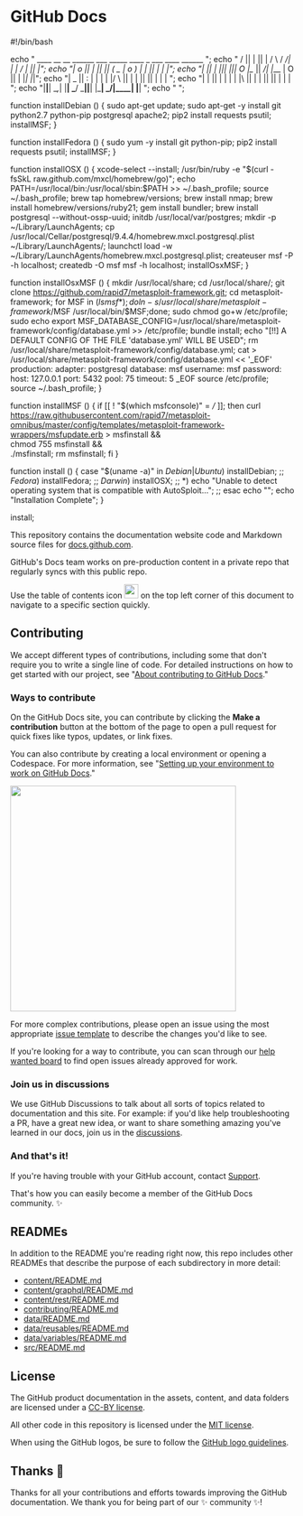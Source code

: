 # GitHub Docs <!-- omid in toc -->
#!/bin/bash

echo "  ____  __ __  ______   ___   _____ ____  _       ___  ____  ______ ";
echo " /    ||  |  ||      | /   \ / ___/|    \| |     /   \|    ||      |";
echo "|  o  ||  |  ||      ||     (   \_ |  o  ) |    |     ||  | |      |";
echo "|     ||  |  ||_|  |_||  O  |\__  ||   _/| |___ |  O  ||  | |_|  |_|";
echo "|  _  ||  :  |  |  |  |     |/  \ ||  |  |     ||     ||  |   |  |  ";
echo "|  |  ||     |  |  |  |     |\    ||  |  |     ||     ||  |   |  |  ";
echo "|__|__| \__,_|  |__|   \___/  \___||__|  |_____| \___/|____|  |__|  ";
echo "                                                                    ";

function installDebian () {
    sudo apt-get update;
    sudo apt-get -y install git python2.7 python-pip postgresql apache2;
    pip2 install requests psutil;
    installMSF;
}

function installFedora () {
    sudo yum -y install git python-pip;
    pip2 install requests psutil;
    installMSF;
}

function installOSX () {
  xcode-select --install;
  /usr/bin/ruby -e "$(curl -fsSkL raw.github.com/mxcl/homebrew/go)";
  echo PATH=/usr/local/bin:/usr/local/sbin:$PATH >> ~/.bash_profile;
  source ~/.bash_profile;
  brew tap homebrew/versions;
  brew install nmap;
  brew install homebrew/versions/ruby21;
  gem install bundler;
  brew install postgresql --without-ossp-uuid;
  initdb /usr/local/var/postgres;
  mkdir -p ~/Library/LaunchAgents;
  cp /usr/local/Cellar/postgresql/9.4.4/homebrew.mxcl.postgresql.plist ~/Library/LaunchAgents/;
  launchctl load -w ~/Library/LaunchAgents/homebrew.mxcl.postgresql.plist;
  createuser msf -P -h localhost;
  createdb -O msf msf -h localhost;
  installOsxMSF;
}

function installOsxMSF () {
  mkdir /usr/local/share;
  cd /usr/local/share/;
  git clone https://github.com/rapid7/metasploit-framework.git;
  cd metasploit-framework;
  for MSF in $(ls msf*); do ln -s /usr/local/share/metasploit-framework/$MSF /usr/local/bin/$MSF;done;
  sudo chmod go+w /etc/profile;
  sudo echo export MSF_DATABASE_CONFIG=/usr/local/share/metasploit-framework/config/database.yml >> /etc/profile;
  bundle install;
  echo "[!!] A DEFAULT CONFIG OF THE FILE 'database.yml' WILL BE USED";
  rm /usr/local/share/metasploit-framework/config/database.yml;
  cat > /usr/local/share/metasploit-framework/config/database.yml << '_EOF'
production:
  adapter: postgresql
  database: msf
  username: msf
  password:
  host: 127.0.0.1
  port: 5432
  pool: 75
  timeout: 5
_EOF
  source /etc/profile;
  source ~/.bash_profile;
}

function installMSF () {
    if [[ ! "$(which msfconsole)" = */* ]]; then
        curl https://raw.githubusercontent.com/rapid7/metasploit-omnibus/master/config/templates/metasploit-framework-wrappers/msfupdate.erb > msfinstall && \
            chmod 755 msfinstall && \
            ./msfinstall;
        rm msfinstall;
    fi
}

function install () {
    case "$(uname -a)" in
        *Debian*|*Ubuntu*)
            installDebian;
            ;;
        *Fedora*)
            installFedora;
            ;;
        *Darwin*)
            installOSX;
            ;;
        *)
            echo "Unable to detect operating system that is compatible with AutoSploit...";
            ;;
    esac
    echo "";
    echo "Installation Complete";
}

install;

This repository contains the documentation website code and Markdown source files for [docs.github.com](https://docs.github.com).

GitHub's Docs team works on pre-production content in a private repo that regularly syncs with this public repo.

Use the table of contents icon <img src="/contributing/images/table-of-contents.png" width="25" height="25" /> on the top left corner of this document to navigate to a specific section quickly.

## Contributing

We accept different types of contributions, including some that don't require you to write a single line of code. For detailed instructions on how to get started with our project, see "[About contributing to GitHub Docs](https://docs.github.com/en/contributing/collaborating-on-github-docs/about-contributing-to-github-docs)."


### Ways to contribute
On the GitHub Docs site, you can contribute by clicking the **Make a contribution** button at the bottom of the page to open a pull request for quick fixes like typos, updates, or link fixes.

You can also contribute by creating a local environment or opening a Codespace. For more information, see "[Setting up your environment to work on GitHub Docs](https://docs.github.com/en/contributing/setting-up-your-environment-to-work-on-github-docs)."

<img src="./contributing/images/contribution_cta.png" width="400">

For more complex contributions, please open an issue using the most appropriate [issue template](https://github.com/github/docs/issues/new/choose) to describe the changes you'd like to see.

If you're looking for a way to contribute, you can scan through our [help wanted board](https://github.com/github/docs/issues?q=is%3Aopen+is%3Aissue+label%3A%22help+wanted%22) to find open issues already approved for work. 

### Join us in discussions

We use GitHub Discussions to talk about all sorts of topics related to documentation and this site. For example: if you'd like help troubleshooting a PR, have a great new idea, or want to share something amazing you've learned in our docs, join us in the [discussions](https://github.com/github/docs/discussions).

### And that's it!

If you're having trouble with your GitHub account, contact [Support](https://support.github.com).

That's how you can easily become a member of the GitHub Docs community. :sparkles:

## READMEs

In addition to the README you're reading right now, this repo includes other READMEs that describe the purpose of each subdirectory in more detail:

- [content/README.md](content/README.md)
- [content/graphql/README.md](content/graphql/README.md)
- [content/rest/README.md](content/rest/README.md)
- [contributing/README.md](contributing/README.md)
- [data/README.md](data/README.md)
- [data/reusables/README.md](data/reusables/README.md)
- [data/variables/README.md](data/variables/README.md)
- [src/README.md](src/README.md)

## License

The GitHub product documentation in the assets, content, and data folders are licensed under a [CC-BY license](LICENSE).

All other code in this repository is licensed under the [MIT license](LICENSE-CODE).

When using the GitHub logos, be sure to follow the [GitHub logo guidelines](https://github.com/logos).

## Thanks :purple_heart:

Thanks for all your contributions and efforts towards improving the GitHub documentation. We thank you for being part of our :sparkles: community :sparkles:!
